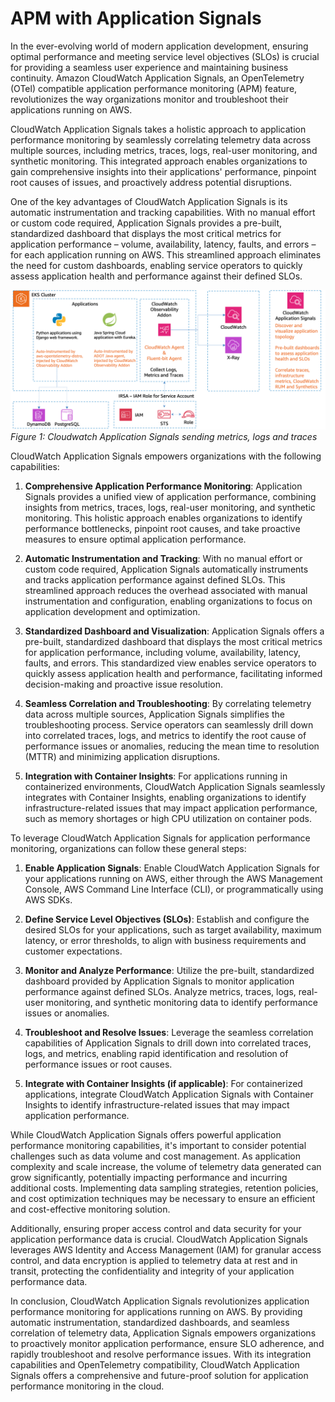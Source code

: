 # APM with Application Signals

In the ever-evolving world of modern application development, ensuring optimal performance and meeting service level objectives (SLOs) is crucial for providing a seamless user experience and maintaining business continuity. Amazon CloudWatch Application Signals, an OpenTelemetry (OTel) compatible application performance monitoring (APM) feature, revolutionizes the way organizations monitor and troubleshoot their applications running on AWS.

CloudWatch Application Signals takes a holistic approach to application performance monitoring by seamlessly correlating telemetry data across multiple sources, including metrics, traces, logs, real-user monitoring, and synthetic monitoring. This integrated approach enables organizations to gain comprehensive insights into their applications' performance, pinpoint root causes of issues, and proactively address potential disruptions.

One of the key advantages of CloudWatch Application Signals is its automatic instrumentation and tracking capabilities. With no manual effort or custom code required, Application Signals provides a pre-built, standardized dashboard that displays the most critical metrics for application performance – volume, availability, latency, faults, and errors – for each application running on AWS. This streamlined approach eliminates the need for custom dashboards, enabling service operators to quickly assess application health and performance against their defined SLOs.

![APM](./images/apm.png)
*Figure 1: Cloudwatch Application Signals sending metrics, logs and traces*

CloudWatch Application Signals empowers organizations with the following capabilities:

1. **Comprehensive Application Performance Monitoring**: Application Signals provides a unified view of application performance, combining insights from metrics, traces, logs, real-user monitoring, and synthetic monitoring. This holistic approach enables organizations to identify performance bottlenecks, pinpoint root causes, and take proactive measures to ensure optimal application performance.

2. **Automatic Instrumentation and Tracking**: With no manual effort or custom code required, Application Signals automatically instruments and tracks application performance against defined SLOs. This streamlined approach reduces the overhead associated with manual instrumentation and configuration, enabling organizations to focus on application development and optimization.

3. **Standardized Dashboard and Visualization**: Application Signals offers a pre-built, standardized dashboard that displays the most critical metrics for application performance, including volume, availability, latency, faults, and errors. This standardized view enables service operators to quickly assess application health and performance, facilitating informed decision-making and proactive issue resolution.

4. **Seamless Correlation and Troubleshooting**: By correlating telemetry data across multiple sources, Application Signals simplifies the troubleshooting process. Service operators can seamlessly drill down into correlated traces, logs, and metrics to identify the root cause of performance issues or anomalies, reducing the mean time to resolution (MTTR) and minimizing application disruptions.

5. **Integration with Container Insights**: For applications running in containerized environments, CloudWatch Application Signals seamlessly integrates with Container Insights, enabling organizations to identify infrastructure-related issues that may impact application performance, such as memory shortages or high CPU utilization on container pods.

To leverage CloudWatch Application Signals for application performance monitoring, organizations can follow these general steps:

1. **Enable Application Signals**: Enable CloudWatch Application Signals for your applications running on AWS, either through the AWS Management Console, AWS Command Line Interface (CLI), or programmatically using AWS SDKs.

2. **Define Service Level Objectives (SLOs)**: Establish and configure the desired SLOs for your applications, such as target availability, maximum latency, or error thresholds, to align with business requirements and customer expectations.

3. **Monitor and Analyze Performance**: Utilize the pre-built, standardized dashboard provided by Application Signals to monitor application performance against defined SLOs. Analyze metrics, traces, logs, real-user monitoring, and synthetic monitoring data to identify performance issues or anomalies.

4. **Troubleshoot and Resolve Issues**: Leverage the seamless correlation capabilities of Application Signals to drill down into correlated traces, logs, and metrics, enabling rapid identification and resolution of performance issues or root causes.

5. **Integrate with Container Insights (if applicable)**: For containerized applications, integrate CloudWatch Application Signals with Container Insights to identify infrastructure-related issues that may impact application performance.

While CloudWatch Application Signals offers powerful application performance monitoring capabilities, it's important to consider potential challenges such as data volume and cost management. As application complexity and scale increase, the volume of telemetry data generated can grow significantly, potentially impacting performance and incurring additional costs. Implementing data sampling strategies, retention policies, and cost optimization techniques may be necessary to ensure an efficient and cost-effective monitoring solution.

Additionally, ensuring proper access control and data security for your application performance data is crucial. CloudWatch Application Signals leverages AWS Identity and Access Management (IAM) for granular access control, and data encryption is applied to telemetry data at rest and in transit, protecting the confidentiality and integrity of your application performance data.

In conclusion, CloudWatch Application Signals revolutionizes application performance monitoring for applications running on AWS. By providing automatic instrumentation, standardized dashboards, and seamless correlation of telemetry data, Application Signals empowers organizations to proactively monitor application performance, ensure SLO adherence, and rapidly troubleshoot and resolve performance issues. With its integration capabilities and OpenTelemetry compatibility, CloudWatch Application Signals offers a comprehensive and future-proof solution for application performance monitoring in the cloud.